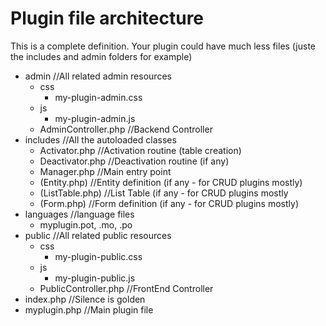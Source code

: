 # Plugin file architecture

This is a complete definition. Your plugin could have much less files (juste the includes and admin folders for example)

- admin //All related admin resources
	- css
		- my-plugin-admin.css
	- js
		- my-plugin-admin.js 
    - AdminController.php //Backend Controller
- includes //All the autoloaded classes
    - Activator.php //Activation routine (table creation)
    - Deactivator.php //Deactivation routine (if any)
    - Manager.php //Main entry point
    - (Entity.php) //Entity definition (if any - for CRUD plugins mostly)
    - (ListTable.php) //List Table (if any - for CRUD plugins mostly    
    - (Form.php) //Form definition (if any - for CRUD plugins mostly)
- languages //language files
    - myplugin.pot, .mo, .po
- public //All related public resources
	- css 
		- my-plugin-public.css
	- js
		- my-plugin-public.js  
    - PublicController.php //FrontEnd Controller
- index.php //Silence is golden
- myplugin.php //Main plugin file